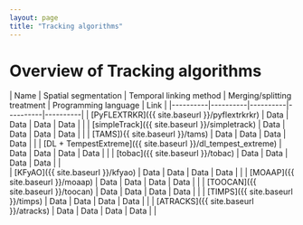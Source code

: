 ```yaml
---
layout: page
title: "Tracking algorithms"
---
```


# Overview of Tracking algorithms

| Name     | Spatial segmentation | Temporal linking method | Merging/splitting treatment | Programming language | Link | 
|----------|----------|----------|----------|----------|
| [PyFLEXTRKR]({{ site.baseurl }}/pyflextrkrkr)    | Data     | Data     | Data     | Data     |  |
| [simpleTrack]({{ site.baseurl }}/simpletrack)    | Data     | Data     | Data     | Data     |  |
| [TAMS]){{ site.baseurl }}/tams)    | Data     | Data     | Data     | Data     |  |
| [DL + TempestExtreme]({{ site.baseurl }}/dl_tempest_extreme)    | Data     | Data     | Data     | Data     |  |
| [tobac]({{ site.baseurl }}/tobac)    | Data     | Data     | Data     | Data     |  |  
| [KFyAO]({{ site.baseurl }}/kfyao)     | Data     | Data     | Data     | Data     |  |
| [MOAAP]({{ site.baseurl }}/moaap)    | Data     | Data     | Data     | Data     |  |
| [TOOCAN]({{ site.baseurl }}/toocan)    | Data     | Data     | Data     | Data     |  |
| [TIMPS]({{ site.baseurl }}/timps)    | Data     | Data     | Data     | Data     |  |
| [ATRACKS]({{ site.baseurl }}/atracks)  | Data     | Data     | Data     | Data     |  | 

